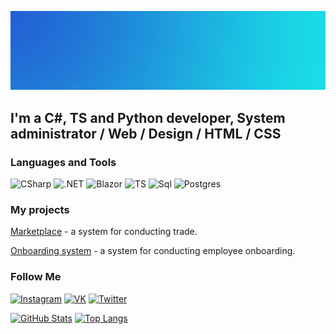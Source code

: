 [![Header](https://github.com/1TheNikita/1thenikita/blob/master/assets/header.png)](https://instagram.com/nlk801)

## I'm a C#, TS and Python developer, System administrator / Web / Design / HTML / CSS

### Languages and Tools
![CSharp](https://img.shields.io/badge/С%23-1766AB?style=for-the-badge&logo=c)
![.NET](https://img.shields.io/badge/-.NET7-1766AB?style=for-the-badge&logo=.net&logoColor=E5D3FF)
![Blazor](https://img.shields.io/badge/-Blazor-1766AB?style=for-the-badge&logo=.net&logoColor=E5D3FF)
![TS](https://img.shields.io/badge/-TypeScript-1766AB?style=for-the-badge&logo=typescript&logoColor=E5D3FF)
![Sql](https://img.shields.io/badge/-SQL-1766AB?style=for-the-badge&logo=mysql&logoColor=E5D3FF)
![Postgres](https://img.shields.io/badge/-Postgres-1766AB?style=for-the-badge&logo=postgresql&logoColor=E5D3FF)

### My projects
[Marketplace](https://github.com/Kaboom-Corporation/Marketplace) - a system for conducting trade.

[Onboarding system](https://github.com/TODO-RenameTeam/OnboardingBot) - a system for conducting employee onboarding.

### Follow Me
[![Instagram](https://img.shields.io/badge/-Instagram-1766AB?style=for-the-badge&logo=instagram&logoColor=B4068E)](https://www.instagram.com/nlk801)
[![VK](https://img.shields.io/badge/-VK-1766AB?style=for-the-badge&logo=Vk&logoColor=4F7DB3)](https://vk.com/nlk81)
[![Twitter](https://img.shields.io/badge/-Twitter-1766AB?style=for-the-badge&logo=Twitter&logoColor=1C9DEB)](https://twitter.com/nlk81)

[![GitHub Stats](https://github-readme-stats.vercel.app/api?username=1thenikita&count_private=true&show_icons=true&bg_color=1766AB&title_color=E54E5D&icon_color=E54E5D)](https://github.com/anuraghazra/github-readme-stats)
[![Top Langs](https://github-readme-stats.vercel.app/api/top-langs/?username=1thenikita&layout=compact&count_private=true&show_icons=true&bg_color=1766AB&title_color=E54E5D&icon_color=E54E5D)](https://github.com/anuraghazra/github-readme-stats)
